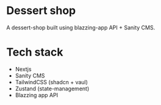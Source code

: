 # Dessert shop

A dessert-shop built using blazzing-app API + Sanity CMS.


# Tech stack
- Nextjs
- Sanity CMS
- TailwindCSS (shadcn + vaul)
- Zustand (state-management)
- Blazzing app API

